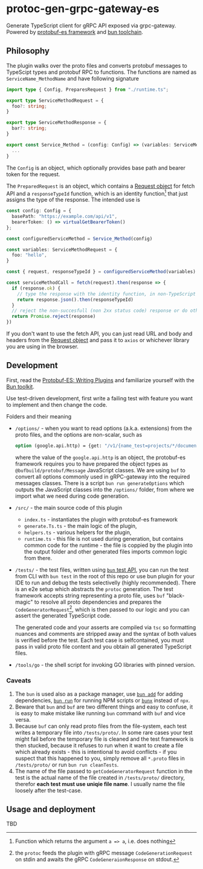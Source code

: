 # protoc-gen-grpc-gateway-es

Generate TypeScript client for gRPC API exposed via grpc-gateway. Powered by [protobuf-es framework](https://github.com/bufbuild/protobuf-es) and [bun toolchain](https://github.com/oven-sh/bun).

## Philosophy

The plugin walks over the proto files and converts protobuf messages to TypeScipt types and protobuf RPC to functions. The functions are named as `ServiceName_MethodName` and have following signature

```TypeScript
import type { Config, PreparesRequest } from "./runtime.ts";

export type ServiceMethodRequest = {
  foo?: string;
}

export type ServiceMethodResponse = {
  bar?: string;
}

export const Service_Method = (config: Config) => (variables: ServiceMethodRequest): PreparedRequest<ServiceMethodResponse> => {
  ...
}
```

The `Config` is an object, which optionally provides base path and bearer token for the request.

The `PreparedRequest` is an object, which contains a [Request object](https://developer.mozilla.org/en-US/docs/Web/API/Request) for fetch API and a `responseTypeId` function, which is an identity function[^1] that just assigns the type of the response. The intended use is

[^1]: Function which returns the argument `a => a`, i.e. does nothing

```TypeScript
const config: Config = {
  basePath: "https://example.com/api/v1",
  bearerToken: () => virtualGetBearerToken()
};

const configuredServiceMethod = Service_Method(config)

const variables: ServiceMethodRequest = {
  foo: "hello",
}

const { request, responseTypeId } = configuredServiceMethod(variables)

const serviceMethodCall = fetch(request).then(response => {
  if (response.ok) {
    // type the response with the identity function, in non-TypeScript code, the `responseTypeId` is redundant
    return response.json().then(responseTypeId)
  }
  // reject the non-succesfull (non 2xx status code) response or do other things
  return Promise.reject(response)
})
```

If you don't want to use the fetch API, you can just read URL and body and headers from the [Request object](https://developer.mozilla.org/en-US/docs/Web/API/Request) and pass it to `axios` or whichever library you are using in the browser.

## Development

First, read the [Protobuf-ES: Writing Plugins](https://github.com/bufbuild/protobuf-es/blob/main/docs/writing_plugins.md#protobuf-es-writing-plugins) and familiarize yourself with the [Bun toolkit](https://bun.sh/docs).

Use test-driven development, first write a failing test with feature you want to implement and then change the code.

Folders and their meaning

- `/options/` - when you want to read options (a.k.a. extensions) from the proto files, and the options are non-scalar, such as

  ```proto
  option (google.api.http) = {get: "/v1/{name_test=projects/*/documents/*}:customMethod"};
  ```

  where the value of the `google.api.http` is an object, the protobuf-es framework requires you to have prepared the object types as `@bufbuild/protobuf/Message` JavaScript classes. We are using `buf` to convert all options commonly used in gRPC-gateway into the required messages classes. There is a script `bun run generateOptions` which outputs the JavaScript classes into the `/options/` folder, from where we import what we need during code generation.

- `/src/` - the main source code of this plugin

  - `index.ts` - instantiates the plugin with protobuf-es framework
  - `generate.Ts.ts` - the main logic of the plugin,
  - `helpers.ts` - various helpers for the plugin,
  - `runtime.ts` - this file is not used during generation, but contains common code for the runtime - the file is coppied by the plugin into the output folder and other generated files imports common logic from there.

- `/tests/` - the test files, written using [`bun` test API](https://bun.sh/docs/cli/test), you can run the test from CLI with `bun test` in the root of this repo or use bun plugin for your IDE to run and debug the tests selectivelly (highly recommended). There is an e2e setup which abstracts the `protoc` generation. The test framework accepts string representing a proto file, uses `buf` "black-magic" to resolve all proto dependencies and prepares the `CodeGeneratorRequest`[^2], which is then passed to our logic and you can assert the generated TypeScript code.

  The generated code and your asserts are compiled via `tsc` so formatting nuances and comments are stripped away and the syntax of both values is verified before the test. Each test case is selfcontained, you must pass in valid proto file content and you obtain all generated TypeScript files.

- `/tools/go` - the shell script for invoking GO libraries with pinned version.

[^2]: the `protoc` feeds the plugin with gRPC message `CodeGenerationRequest` on stdin and awaits the gRPC `CodeGeneraionResponse` on stdout.

### Caveats

1. The `bun` is used also as a package manager, use [`bun add`](https://bun.sh/docs/cli/add) for adding dependencies, [`bun run`](https://bun.sh/docs/cli/run) for running NPM scripts or [`bunx`](https://bun.sh/docs/cli/bunx) instead of `npx`.
1. Beware that `bun` and `buf` are two different things and easy to confuse, it is easy to make mistake like running `bun` command with `buf` and vice versa.
1. Because `buf` can only read proto files from the file-system, each test writes a temporary file into `/tests/proto/`. In some rare cases your test might fail before the temporary file is cleaned and the test framework is then stucked, because it refuses to run when it want to create a file which already exists - this is intentional to avoid conflicts - if you suspect that this happened to you, simply remove all `*.proto` files in `/tests/proto/` or run `bun run cleanTests`.
1. The name of the file passed to `getCodeGeneratorRequest` function in the test is the actual name of the file created in `/tests/proto/` directory, therefor **each test must use uniqie file name**. I usually name the file loosely after the test-case.

## Usage and deployment

TBD
